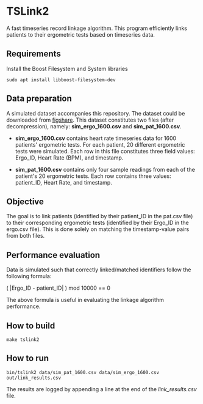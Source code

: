 # TSLink2 

A fast timeseries record linkage algorithm. This program efficiently links patients to their ergometric tests based on timeseries data. 

## Requirements

Install the Boost Filesystem and System libraries

```shell
sudo apt install libboost-filesystem-dev
```

## Data preparation

A simulated dataset accompanies this repository. The dataset could be downloaded from [figshare](https://doi.org/10.6084/m9.figshare.19224786.v1). This dataset constitutes two files (after decompression), namely: **sim_ergo_1600.csv** and **sim_pat_1600.csv**.

 - **sim_ergo_1600.csv** contains heart rate timeseries data for 1600 patients' ergometric tests. For each patient, 20 different ergometric tests were simulated. Each row in this file constitutes three field values: Ergo_ID, Heart Rate (BPM), and timestamp.

 - **sim_pat_1600.csv** contains only four sample readings from each of the patient's 20 ergometric tests. Each row contains three values: patient_ID, Heart Rate, and timestamp.

## Objective

The goal is to link patients (identified by their patient_ID in the pat.csv file) to their corresponding ergometric tests (identified by their Ergo_ID in the ergo.csv file). This is done solely on matching the timestamp-value pairs from both files.


## Performance evaluation

Data is simulated such that correctly linked/matched identifiers follow the following formula:

( |Ergo_ID - patient_ID| ) mod 10000 == 0

The above formula is useful in evaluating the linkage algorithm performance.

## How to build

```shell
make tslink2
```

## How to run 

```shell
bin/tslink2 data/sim_pat_1600.csv data/sim_ergo_1600.csv out/link_results.csv
```

The results are logged by appending a line at the end of the *link_results.csv* file.
